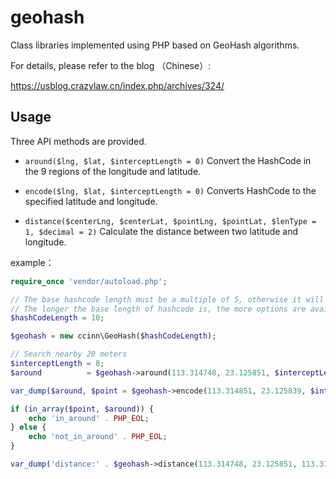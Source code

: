 # geohash

Class libraries implemented using PHP based on GeoHash algorithms.

For details, please refer to the blog （Chinese）:

https://usblog.crazylaw.cn/index.php/archives/324/

## Usage

Three API methods are provided.

- `around($lng, $lat, $interceptLength = 0)`  Convert the HashCode in the 9 regions of the longitude and latitude.

- `encode($lng, $lat, $interceptLength = 0)`  Converts HashCode to the specified latitude and longitude.

- `distance($centerLng, $centerLat, $pointLng, $pointLat, $lenType = 1, $decimal = 2)`  Calculate the distance between two latitude and longitude.

example：

```php
require_once 'vendor/autoload.php';

// The base hashcode length must be a multiple of 5, otherwise it will automatically be filled to a multiple of 5.
// The longer the base length of hashcode is, the more options are available to intercept, and the longer it is recommended. 10 is usually enough.
$hashCodeLength = 10;

$geohash = new ccinn\GeoHash($hashCodeLength);

// Search nearby 20 meters
$interceptLength = 8;
$around          = $geohash->around(113.314748, 23.125851, $interceptLength);

var_dump($around, $point = $geohash->encode(113.314851, 23.125839, $interceptLength));

if (in_array($point, $around)) {
    echo 'in_around' . PHP_EOL;
} else {
    echo 'not_in_around' . PHP_EOL;
}

var_dump('distance:' . $geohash->distance(113.314748, 23.125851, 113.314851, 23.125839) . 'm');
```
